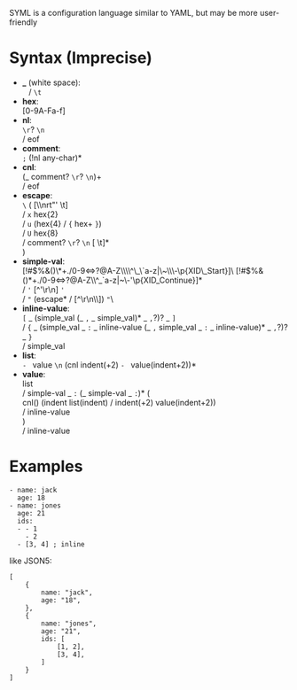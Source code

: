 SYML is a configuration language similar to YAML, but may be more user-friendly

# Syntax (Imprecise)

- **_** (white space):\
  ` ` / `\t`
- **hex**:\
  \[0-9A-Fa-f]
- **nl**:\
  `\r`? `\n`\
  / eof
- **comment**:\
  `;` (!nl any-char)\*
- **cnl**:\
  (_ comment? `\r`? `\n`)\+\
  / eof
- **escape**:\
  `\` (
    \[\\\\nrt"' \t]\
    / `x` hex{2}\
    / `u` (hex{4} / `{` hex+ `}`)\
    / `U` hex{8}\
    / comment? `\r`? `\n` \[ \\t]\*\
  )
- **simple-val**:\
  [!#$%&()\*+./0-9<=>?@A-Z\\\\^\_\`a-z|\~\\\-\p{XID\_Start}]\
  [!#$%&()\*+./0-9<=>?@A-Z\\\\^\_\`a-z|\~\\\-'\p{XID\_Continue}]*\
  / `'` \[^'\r\n] `'`\
  / `"` (escape\* / \[^\\r\\n\\\\]) `"`\
- **inline-value**:\
  `[` _ (simple_val (_ `,` _ simple_val)* _ `,`?)? _ `]`\
  / `{` _ (simple_val _ `:` _ inline-value (_ `,` simple_val _ `:` _ inline-value)* _ `,`?)? _ `}`\
  / simple_val
- **list**:\
  `- ` value `\n` (cnl indent(+2) `- ` value(indent+2))\*
- **value**:\
  list\
  / simple-val _ `:` (_ simple-val _ `:`)\* (\
    cnl() (indent list(indent) / indent(+2) value(indent+2))\
    / inline-value\
  )\
  / inline-value

# Examples
```ignore
- name: jack
  age: 18
- name: jones
  age: 21
  ids:
  - - 1
    - 2
  - [3, 4] ; inline
```
like JSON5:
```ignore
[
    {
        name: "jack",
        age: "18",
    },
    {
        name: "jones",
        age: "21",
        ids: [
            [1, 2],
            [3, 4],
        ]
    }
]
```
